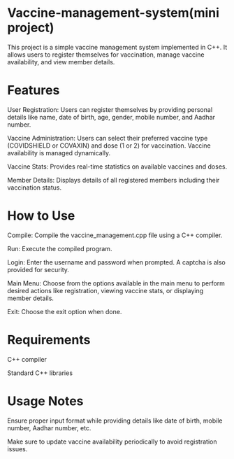 # Vaccine-management-system(mini project)

This project is a simple vaccine management system implemented in C++. It allows users to register themselves for vaccination, manage vaccine availability, and view member details.

# Features
User Registration: Users can register themselves by providing personal details like name, date of birth, age, gender, mobile number, and Aadhar number.

Vaccine Administration: Users can select their preferred vaccine type (COVIDSHIELD or COVAXIN) and dose (1 or 2) for vaccination. Vaccine availability is managed dynamically.

Vaccine Stats: Provides real-time statistics on available vaccines and doses.

Member Details: Displays details of all registered members including their vaccination status.

# How to Use
Compile: Compile the vaccine_management.cpp file using a C++ compiler.

Run: Execute the compiled program.

Login: Enter the username and password when prompted. A captcha is also provided for security.

Main Menu: Choose from the options available in the main menu to perform desired actions like registration, viewing vaccine stats, or displaying member details.

Exit: Choose the exit option when done.

# Requirements

C++ compiler

Standard C++ libraries

# Usage Notes
Ensure proper input format while providing details like date of birth, mobile number, Aadhar number, etc.

Make sure to update vaccine availability periodically to avoid registration issues.

